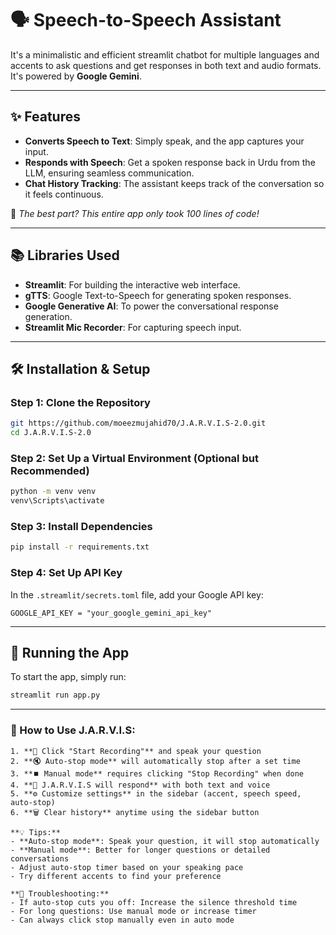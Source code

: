 # 🗣️ Speech-to-Speech Assistant

It's a minimalistic and efficient streamlit chatbot for multiple languages and accents to ask questions and get responses in both text and audio formats. 
It's powered by **Google Gemini**.

---

## ✨ Features

- **Converts Speech to Text**: Simply speak, and the app captures your input.
- **Responds with Speech**: Get a spoken response back in Urdu from the LLM, ensuring seamless communication.
- **Chat History Tracking**: The assistant keeps track of the conversation so it feels continuous.

🌟 _The best part? This entire app only took 100 lines of code!_

---

## 📚 Libraries Used

- **Streamlit**: For building the interactive web interface.
- **gTTS**: Google Text-to-Speech for generating spoken responses.
- **Google Generative AI**: To power the conversational response generation.
- **Streamlit Mic Recorder**: For capturing speech input.

---

## 🛠️ Installation & Setup

### Step 1: Clone the Repository
```bash
git https://github.com/moeezmujahid70/J.A.R.V.I.S-2.0.git
cd J.A.R.V.I.S-2.0
```

### Step 2: Set Up a Virtual Environment (Optional but Recommended)
```bash
python -m venv venv
venv\Scripts\activate
```

### Step 3: Install Dependencies
```bash
pip install -r requirements.txt
```

### Step 4: Set Up API Key
In the `.streamlit/secrets.toml` file, add your Google API key:
```plaintext
GOOGLE_API_KEY = "your_google_gemini_api_key"
```

---

## 🚀 Running the App
To start the app, simply run:
```bash
streamlit run app.py
```

---



 ### 🚀 How to Use J.A.R.V.I.S:
    
    1. **🎤 Click "Start Recording"** and speak your question
    2. **🔇 Auto-stop mode** will automatically stop after a set time
    3. **⏹️ Manual mode** requires clicking "Stop Recording" when done
    4. **🤖 J.A.R.V.I.S will respond** with both text and voice
    5. **⚙️ Customize settings** in the sidebar (accent, speech speed, auto-stop)
    6. **🗑️ Clear history** anytime using the sidebar button
    
    **💡 Tips:**
    - **Auto-stop mode**: Speak your question, it will stop automatically
    - **Manual mode**: Better for longer questions or detailed conversations
    - Adjust auto-stop timer based on your speaking pace
    - Try different accents to find your preference
    
    **🔧 Troubleshooting:**
    - If auto-stop cuts you off: Increase the silence threshold time
    - For long questions: Use manual mode or increase timer
    - Can always click stop manually even in auto mode
